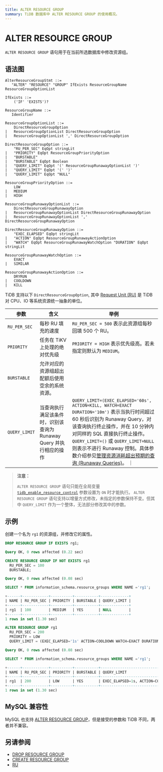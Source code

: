 ```yaml
---
title: ALTER RESOURCE GROUP
summary: TiDB 数据库中 ALTER RESOURCE GROUP 的使用概况。
---
```


# ALTER RESOURCE GROUP

`ALTER RESOURCE GROUP` 语句用于在当前所选数据库中修改资源组。

## 语法图

```ebnf+diagram
AlterResourceGroupStmt ::=
   "ALTER" "RESOURCE" "GROUP" IfExists ResourceGroupName ResourceGroupOptionList

IfExists ::=
    ('IF' 'EXISTS')?

ResourceGroupName ::=
   Identifier

ResourceGroupOptionList ::=
    DirectResourceGroupOption
|   ResourceGroupOptionList DirectResourceGroupOption
|   ResourceGroupOptionList ',' DirectResourceGroupOption

DirectResourceGroupOption ::=
    "RU_PER_SEC" EqOpt stringLit
|   "PRIORITY" EqOpt ResourceGroupPriorityOption
|   "BURSTABLE"
|   "BURSTABLE" EqOpt Boolean
|   "QUERY_LIMIT" EqOpt '(' ResourceGroupRunawayOptionList ')'
|   "QUERY_LIMIT" EqOpt '(' ')'
|   "QUERY_LIMIT" EqOpt "NULL"

ResourceGroupPriorityOption ::=
    LOW
|   MEDIUM
|   HIGH

ResourceGroupRunawayOptionList ::= 
    DirectResourceGroupRunawayOption
|   ResourceGroupRunawayOptionList DirectResourceGroupRunawayOption
|   ResourceGroupRunawayOptionList ',' DirectResourceGroupRunawayOption

DirectResourceGroupRunawayOption ::=
    "EXEC_ELAPSED" EqOpt stringLit
|   "ACTION" EqOpt ResourceGroupRunawayActionOption
|   "WATCH" EqOpt ResourceGroupRunawayWatchOption "DURATION" EqOpt stringLit

ResourceGroupRunawayWatchOption ::=
    EXACT
|   SIMILAR

ResourceGroupRunawayActionOption ::=
    DRYRUN
|   COOLDOWN
|   KILL
```

TiDB 支持以下 `DirectResourceGroupOption`, 其中 [Request Unit (RU)](/tidb-resource-control.md#什么是-request-unit-ru) 是 TiDB 对 CPU、IO 等系统资源统一抽象的单位。

| 参数            | 含义           | 举例                                   |
|---------------|--------------|--------------------------------------|
| `RU_PER_SEC`  | 每秒 RU 填充的速度 | `RU_PER_SEC = 500` 表示此资源组每秒回填 500 个 RU。 |
| `PRIORITY`    | 任务在 TiKV 上处理的绝对优先级  | `PRIORITY = HIGH` 表示优先级高。若未指定则默认为 `MEDIUM`。 |
| `BURSTABLE`   | 允许对应的资源组超出配额后使用空余的系统资源。 |
| `QUERY_LIMIT` | 当查询执行满足该条件时，识别该查询为 Runaway Query 并执行相应的操作 | `QUERY_LIMIT=(EXEC_ELAPSED='60s', ACTION=KILL, WATCH=EXACT DURATION='10m')` 表示当执行时间超过 60 秒后识别为 Runaway Query，对该查询执行终止操作，并在 10 分钟内对同样的 SQL 直接执行终止操作。`QUERY_LIMIT=()` 或 `QUERY_LIMIT=NULL` 则表示不进行 Runaway 控制。具体参数介绍参见[管理资源消耗超出预期的查询 (Runaway Queries)](/tidb-resource-control.md#管理资源消耗超出预期的查询-runaway-queries)。 ｜

> **注意：**
> 
> `ALTER RESOURCE GROUP` 语句只能在全局变量 [`tidb_enable_resource_control`](/system-variables.md#tidb_enable_resource_control-从-v660-版本开始引入) 参数设置为 `ON` 时才能执行。
> `ALTER RESOURCE GROUP` 语句支持以增量方式修改，未指定的参数保持不变。但其中 `QUERY_LIMIT` 作为一个整体，无法部分修改其中的参数。

## 示例

创建一个名为 `rg1` 的资源组，并修改它的属性。

```sql
DROP RESOURCE GROUP IF EXISTS rg1;
```

```sql
Query OK, 0 rows affected (0.22 sec)
```

```sql
CREATE RESOURCE GROUP IF NOT EXISTS rg1
  RU_PER_SEC = 100
  BURSTABLE;
```

```sql
Query OK, 0 rows affected (0.08 sec)
```

```sql
SELECT * FROM information_schema.resource_groups WHERE NAME ='rg1';
```

```sql
+------+------------+----------+-----------+-------------+
| NAME | RU_PER_SEC | PRIORITY | BURSTABLE | QUERY_LIMIT |
+------+------------+----------+-----------+-------------+
| rg1  | 100        | MEDIUM   | YES       | NULL        |
+------+------------+----------+-----------+-------------+
1 rows in set (1.30 sec)
```

```sql
ALTER RESOURCE GROUP rg1
  RU_PER_SEC = 200
  PRIORITY = LOW
  QUERY_LIMIT = (EXEC_ELAPSED='1s' ACTION=COOLDOWN WATCH=EXACT DURATION '30s');
```

```sql
Query OK, 0 rows affected (0.08 sec)
```

```sql
SELECT * FROM information_schema.resource_groups WHERE NAME ='rg1';
```

```sql
+------+------------+----------+-----------+----------------------------------------------------+
| NAME | RU_PER_SEC | PRIORITY | BURSTABLE | QUERY_LIMIT                                        |
+------+------------+----------+-----------+----------------------------------------------------+
| rg1  | 200        | LOW      | YES       | EXEC_ELAPSED=1s, ACTION=COOLDOWN, WATCH=EXACT[30s] |
+------+------------+----------+-----------+----------------------------------------------------+
1 rows in set (1.30 sec)
```

## MySQL 兼容性

MySQL 也支持 [ALTER RESOURCE GROUP](https://dev.mysql.com/doc/refman/8.0/en/alter-resource-group.html)，但是接受的参数和 TiDB 不同，两者并不兼容。

## 另请参阅

* [DROP RESOURCE GROUP](/sql-statements/sql-statement-drop-resource-group.md)
* [CREATE RESOURCE GROUP](/sql-statements/sql-statement-create-resource-group.md)
* [RU](/tidb-resource-control.md#什么是-request-unit-ru)
